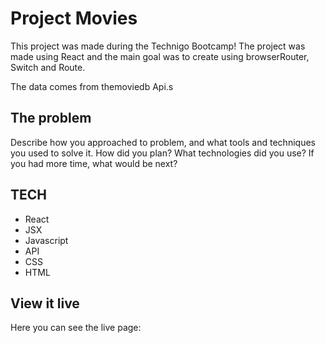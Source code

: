 # Project Movies

This project was made during the Technigo Bootcamp!
The project was made using React and the main goal was to create 
using browserRouter, Switch and Route.

The data comes from themoviedb Api.s


## The problem

Describe how you approached to problem, and what tools and techniques you used to solve it. How did you plan? What technologies did you use? If you had more time, what would be next?

## TECH 
- React
- JSX
- Javascript
- API 
- CSS
- HTML 

## View it live

Here you can see the live page: 
